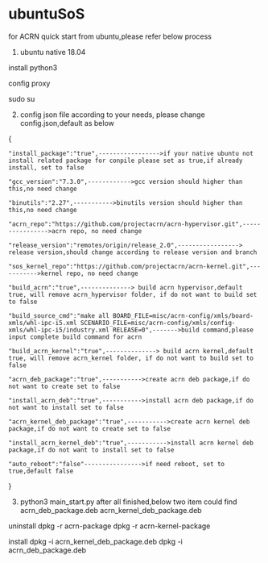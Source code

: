 # ubuntuSoS
for ACRN quick start from ubuntu,please refer below process
1. ubuntu native 18.04

install python3

config proxy

sudo su

2. config json file according to your needs, please change config.json,default as below

{
	
	"install_package":"true",----------------->if your native ubuntu not install related package for conpile please set as true,if already install, set to false
	
	"gcc_version":"7.3.0",------------>gcc version should higher than this,no need change
	
	"binutils":"2.27",----------->binutils version should higher than this,no need change
	
	"acrn_repo":"https://github.com/projectacrn/acrn-hypervisor.git",---------------->acrn repo, no need change
	
	"release_version":"remotes/origin/release_2.0",-----------------> release version,should change according to release version and branch
	
	"sos_kernel_repo":"https://github.com/projectacrn/acrn-kernel.git",----------->kernel repo, no need change
	
	"build_acrn":"true",--------------> build acrn hypervisor,default true, will remove acrn_hypervisor folder, if do not want to build set to false
	
	"build_source_cmd":"make all BOARD_FILE=misc/acrn-config/xmls/board-xmls/whl-ipc-i5.xml SCENARIO_FILE=misc/acrn-config/xmls/config-xmls/whl-ipc-i5/industry.xml RELEASE=0",------->build command,please input complete build command for acrn
	
	"build_acrn_kernel":"true",--------------> build acrn kernel,default true, will remove acrn_kernel folder, if do not want to build set to false
	
	"acrn_deb_package":"true",----------->create acrn deb package,if do not want to create set to false
	
	"install_acrn_deb":"true",----------->install acrn deb package,if do not want to install set to false
	
	"acrn_kernel_deb_package":"true",----------->create acrn kernel deb package,if do not want to create set to false
	
	"install_acrn_kernel_deb":"true",----------->install acrn kernel deb package,if do not want to install set to false
	
	"auto_reboot":"false"---------------->if need reboot, set to true,default false
	
}

3. python3 main_start.py
after all finished,below two item could find
acrn_deb_package.deb
acrn_kernel_deb_package.deb

uninstall
dpkg -r acrn-package
dpkg -r acrn-kernel-package

install
dpkg -i acrn_kernel_deb_package.deb
dpkg -i acrn_deb_package.deb

